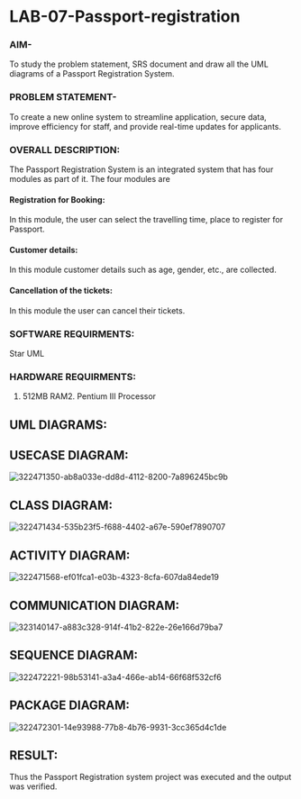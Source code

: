 # LAB-07-Passport-registration

### AIM-
To study the problem statement, SRS document and draw all the UML diagrams of a
Passport Registration System.

### PROBLEM STATEMENT-
To create a new online system to streamline application, secure data, improve efficiency for staff, and provide real-time updates for applicants.

### OVERALL DESCRIPTION:
The Passport Registration System is an integrated system that has four modules as part of
it. The four modules are
#### Registration for Booking:
In this module, the user can select the travelling time, place to register for Passport.
#### Customer details:
In this module customer details such as age, gender, etc., are collected.
#### Cancellation of the tickets:
In this module the user can cancel their tickets.
### SOFTWARE REQUIRMENTS:
Star UML
### HARDWARE REQUIRMENTS:
1. 512MB RAM2. Pentium III Processor
## UML DIAGRAMS:
## USECASE DIAGRAM:
![322471350-ab8a033e-dd8d-4112-8200-7a896245bc9b](https://github.com/subalakshmivenkat/LAB-07-Passport-registration/assets/119393477/9056ac52-e6aa-411a-999b-1ac5af647124)

## CLASS DIAGRAM:
![322471434-535b23f5-f688-4402-a67e-590ef7890707](https://github.com/subalakshmivenkat/LAB-07-Passport-registration/assets/119393477/5fb071b7-d9ea-4f31-b44c-e5109c1bfbaa)

## ACTIVITY DIAGRAM:
![322471568-ef01fca1-e03b-4323-8cfa-607da84ede19](https://github.com/subalakshmivenkat/LAB-07-Passport-registration/assets/119393477/41a68794-d333-4a47-9872-c88566176e8f)

## COMMUNICATION DIAGRAM:
![323140147-a883c328-914f-41b2-822e-26e166d79ba7](https://github.com/subalakshmivenkat/LAB-07-Passport-registration/assets/119393477/f4f5ac10-a746-4251-bccb-0fff28123591)

## SEQUENCE DIAGRAM:
![322472221-98b53141-a3a4-466e-ab14-66f68f532cf6](https://github.com/subalakshmivenkat/LAB-07-Passport-registration/assets/119393477/5fc7a7c9-594d-4860-af4d-3071c6ece11b)

## PACKAGE DIAGRAM:
![322472301-14e93988-77b8-4b76-9931-3cc365d4c1de](https://github.com/subalakshmivenkat/LAB-07-Passport-registration/assets/119393477/f1e34f41-4059-4a1f-b353-a0b62124404b)

## RESULT:
Thus the Passport Registration system project was executed and the output was verified.
